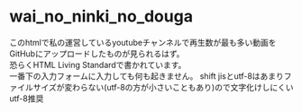 # wai_no_ninki_no_douga
このhtmlで私の運営しているyoutubeチャンネルで再生数が最も多い動画をGitHubにアップロードしたものが見られるはず。  <br>
恐らくHTML Living Standardで書かれています。<br>
一番下の入力フォームに入力しても何も起きません。
shift jisとutf-8はあまりファイルサイズが変わらない(utf-8の方が小さいこともあり)ので文字化けしにくいutf-8推奨
